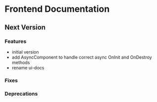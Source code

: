 # Frontend Documentation

## Next Version
### Features
- initial version
- add AsyncComponent to handle correct async OnInit and OnDestroy methods
- rename ui-docs

### Fixes
### Deprecations
